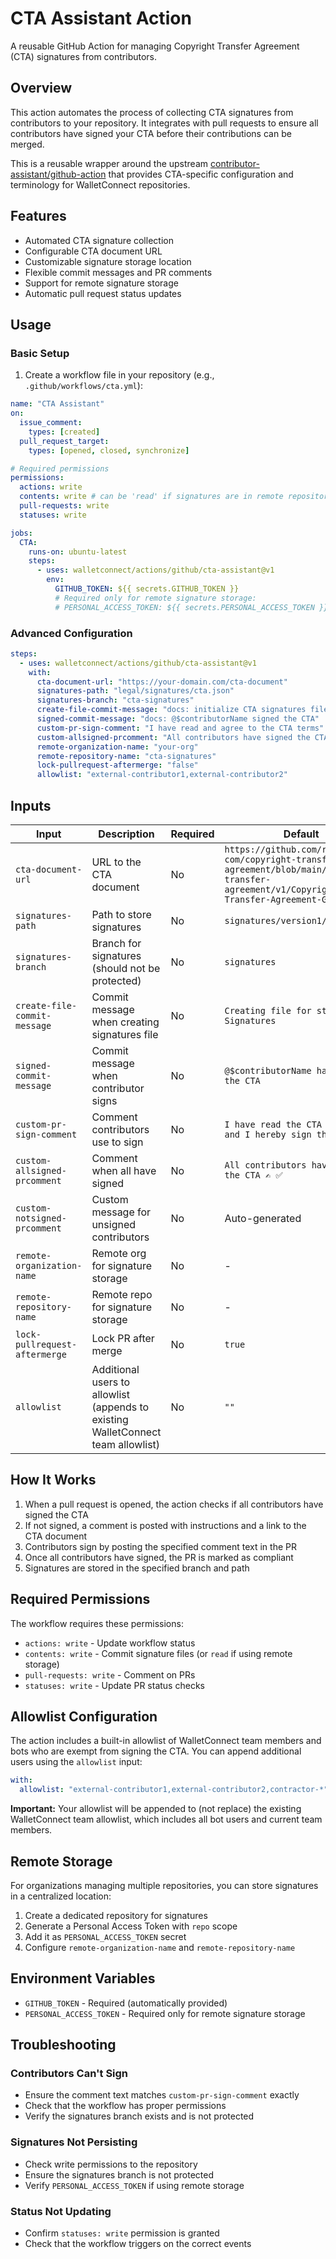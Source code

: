 # CTA Assistant Action

A reusable GitHub Action for managing Copyright Transfer Agreement (CTA) signatures from contributors.

## Overview

This action automates the process of collecting CTA signatures from contributors to your repository. It integrates with pull requests to ensure all contributors have signed your CTA before their contributions can be merged.

This is a reusable wrapper around the upstream [contributor-assistant/github-action](https://github.com/contributor-assistant/github-action) that provides CTA-specific configuration and terminology for WalletConnect repositories.

## Features

- Automated CTA signature collection
- Configurable CTA document URL
- Customizable signature storage location
- Flexible commit messages and PR comments
- Support for remote signature storage
- Automatic pull request status updates

## Usage

### Basic Setup

1. Create a workflow file in your repository (e.g., `.github/workflows/cta.yml`):

```yaml
name: "CTA Assistant"
on:
  issue_comment:
    types: [created]
  pull_request_target:
    types: [opened, closed, synchronize]

# Required permissions
permissions:
  actions: write
  contents: write # can be 'read' if signatures are in remote repository
  pull-requests: write
  statuses: write

jobs:
  CTA:
    runs-on: ubuntu-latest
    steps:
      - uses: walletconnect/actions/github/cta-assistant@v1
        env:
          GITHUB_TOKEN: ${{ secrets.GITHUB_TOKEN }}
          # Required only for remote signature storage:
          # PERSONAL_ACCESS_TOKEN: ${{ secrets.PERSONAL_ACCESS_TOKEN }}
```

### Advanced Configuration

```yaml
steps:
  - uses: walletconnect/actions/github/cta-assistant@v1
    with:
      cta-document-url: "https://your-domain.com/cta-document"
      signatures-path: "legal/signatures/cta.json"
      signatures-branch: "cta-signatures"
      create-file-commit-message: "docs: initialize CTA signatures file"
      signed-commit-message: "docs: @$contributorName signed the CTA"
      custom-pr-sign-comment: "I have read and agree to the CTA terms"
      custom-allsigned-prcomment: "All contributors have signed the CTA! 🎉"
      remote-organization-name: "your-org"
      remote-repository-name: "cta-signatures"
      lock-pullrequest-aftermerge: "false"
      allowlist: "external-contributor1,external-contributor2"
```

## Inputs

| Input                         | Description                                                                      | Required | Default                                                                                                                                       |
| ----------------------------- | -------------------------------------------------------------------------------- | -------- | --------------------------------------------------------------------------------------------------------------------------------------------- |
| `cta-document-url`            | URL to the CTA document                                                          | No       | `https://github.com/reown-com/copyright-transfer-agreement/blob/main/copyright-transfer-agreement/v1/Copyright-Transfer-Agreement-GITHUB.pdf` |
| `signatures-path`             | Path to store signatures                                                         | No       | `signatures/version1/cta.json`                                                                                                                |
| `signatures-branch`           | Branch for signatures (should not be protected)                                  | No       | `signatures`                                                                                                                                  |
| `create-file-commit-message`  | Commit message when creating signatures file                                     | No       | `Creating file for storing CTA Signatures`                                                                                                    |
| `signed-commit-message`       | Commit message when contributor signs                                            | No       | `@$contributorName has signed the CTA`                                                                                                        |
| `custom-pr-sign-comment`      | Comment contributors use to sign                                                 | No       | `I have read the CTA Document and I hereby sign the CTA`                                                                                      |
| `custom-allsigned-prcomment`  | Comment when all have signed                                                     | No       | `All contributors have signed the CTA ✍️ ✅`                                                                                                  |
| `custom-notsigned-prcomment`  | Custom message for unsigned contributors                                         | No       | Auto-generated                                                                                                                                |
| `remote-organization-name`    | Remote org for signature storage                                                 | No       | -                                                                                                                                             |
| `remote-repository-name`      | Remote repo for signature storage                                                | No       | -                                                                                                                                             |
| `lock-pullrequest-aftermerge` | Lock PR after merge                                                              | No       | `true`                                                                                                                                        |
| `allowlist`                   | Additional users to allowlist (appends to existing WalletConnect team allowlist) | No       | `""`                                                                                                                                          |

## How It Works

1. When a pull request is opened, the action checks if all contributors have signed the CTA
2. If not signed, a comment is posted with instructions and a link to the CTA document
3. Contributors sign by posting the specified comment text in the PR
4. Once all contributors have signed, the PR is marked as compliant
5. Signatures are stored in the specified branch and path

## Required Permissions

The workflow requires these permissions:

- `actions: write` - Update workflow status
- `contents: write` - Commit signature files (or `read` if using remote storage)
- `pull-requests: write` - Comment on PRs
- `statuses: write` - Update PR status checks

## Allowlist Configuration

The action includes a built-in allowlist of WalletConnect team members and bots who are exempt from signing the CTA. You can append additional users using the `allowlist` input:

```yaml
with:
  allowlist: "external-contributor1,external-contributor2,contractor-*"
```

**Important:** Your allowlist will be appended to (not replace) the existing WalletConnect team allowlist, which includes all bot users and current team members.

## Remote Storage

For organizations managing multiple repositories, you can store signatures in a centralized location:

1. Create a dedicated repository for signatures
2. Generate a Personal Access Token with `repo` scope
3. Add it as `PERSONAL_ACCESS_TOKEN` secret
4. Configure `remote-organization-name` and `remote-repository-name`

## Environment Variables

- `GITHUB_TOKEN` - Required (automatically provided)
- `PERSONAL_ACCESS_TOKEN` - Required only for remote signature storage

## Troubleshooting

### Contributors Can't Sign

- Ensure the comment text matches `custom-pr-sign-comment` exactly
- Check that the workflow has proper permissions
- Verify the signatures branch exists and is not protected

### Signatures Not Persisting

- Check write permissions to the repository
- Ensure the signatures branch is not protected
- Verify `PERSONAL_ACCESS_TOKEN` if using remote storage

### Status Not Updating

- Confirm `statuses: write` permission is granted
- Check that the workflow triggers on the correct events
